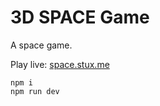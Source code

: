 # 3D SPACE Game

A space game.

Play live: [space.stux.me](https://space.stux.me)

```
npm i
npm run dev
```

